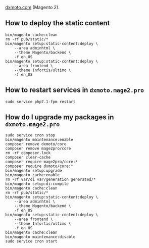 [dxmoto.com](https://www.dxmoto.com) (Magento 2).

## How to deploy the static content
```posh
bin/magento cache:clean
rm -rf pub/static/*
bin/magento setup:static-content:deploy \
	--area adminhtml \
	--theme Magento/backend \
	-f en_US
bin/magento setup:static-content:deploy \
	--area frontend \
	--theme Infortis/ultimo \
	-f en_US
```

## How to restart services in `dxmoto.mage2.pro`
```
sudo service php7.1-fpm restart
``` 

## How do I upgrade my packages in `dxmoto.mage2.pro` 
```                 
sudo service cron stop             
bin/magento maintenance:enable      
composer remove dxmoto/core
composer remove mage2pro/core
rm -rf composer.lock
composer clear-cache
composer require mage2pro/core:*
composer require dxmoto/core:*
bin/magento setup:upgrade
bin/magento cache:enable
rm -rf var/di var/generation generated/*
bin/magento setup:di:compile
bin/magento cache:clean
rm -rf pub/static/*
bin/magento setup:static-content:deploy \
	--area adminhtml \
	--theme Magento/backend \
	-f en_US
bin/magento setup:static-content:deploy \
	--area frontend \
	--theme Infortis/ultimo \
	-f en_US
bin/magento cache:clean
bin/magento maintenance:disable
sudo service cron start
```